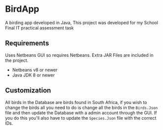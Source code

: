 # BirdApp
A birding app developed in Java, This project was developed for my School Final IT practical assessment task

## Requirements 

Uses Netbeans GUI so requires Netbeans. Extra JAR Files are included in the project.
- Netbeans v8 or newer
- Java JDK 8 or newer

## Customization
All birds in the Database are birds found in South Africa, if you wish to change the birds all you need to do is change all the birds in the `Birds.Json` file and then update the Database with a admin account through the GUI. If you do this you'll also have to update the `Species.Json` file with the correct IDs.
